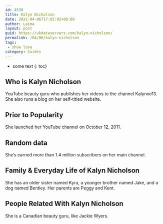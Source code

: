 ```yaml
---
id: 4530
title: Kalyn Nicholson
date: 2021-04-06T17:02:02+00:00
author: Laima
layout: post
guid: https://ukdataservers.com/kalyn-nicholson/
permalink: /04/06/kalyn-nicholson
tags:
 - show love
category: Guides
---
```


* some text
{: toc}


## Who is Kalyn Nicholson
                  
                  
                  
YouTube beauty guru who publishes her videos to the channel Kalynxo13. She also runs a blog on her self-titled website.
                  
              
            
              
            
                
                
                
## Prior to Popularity
                  
                  
                  
She launched her YouTube channel on October 12, 2011.
                  
              
            
              
            
                
                
                
## Random data
                  
                  
                  
She&#8217;s earned more than 1.4 million subscribers on her main channel.
                  
              
            
              
            
                
                
                
## Family & Everyday Life of Kalyn Nicholson
                  
                  
                  
She has an older sister named Kyra, a younger brother named Jake, and a dog named Bentley. Her parents are Peggy and Kent.
                  
              
            
              
            
                
                
                
## People Related With Kalyn Nicholson
                  
                  
                  
She is a Canadian beauty guru, like Jackie Wyers.
                  
              
            
              
            
                
              
            
              
              
            
            
              
            
          
          
          